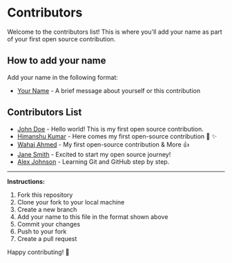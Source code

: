 # Contributors

Welcome to the contributors list! This is where you'll add your name as part of your first open source contribution.

## How to add your name

Add your name in the following format:
- [Your Name](https://github.com/your-github-username) - A brief message about yourself or this contribution

## Contributors List

- [John Doe](https://github.com/johndoe) - Hello world! This is my first open source contribution.
- [Himanshu Kumar](https://github.com/H1manshu-Kumar) - Here comes my first open-source contribution 🚀 ✨
- [Wahaj Ahmed](https://github.com/wahajahmad-cyber) - My first open-source contribution & More 👍
- [Jane Smith](https://github.com/janesmith) - Excited to start my open source journey!
- [Alex Johnson](https://github.com/alexjohnson) - Learning Git and GitHub step by step.

<!-- Add your name above this line -->

---

**Instructions:**
1. Fork this repository
2. Clone your fork to your local machine
3. Create a new branch
4. Add your name to this file in the format shown above
5. Commit your changes
6. Push to your fork
7. Create a pull request

Happy contributing! 🎉
